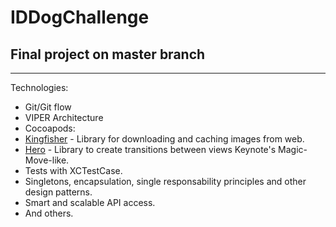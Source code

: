 # IDDogChallenge
## Final project on master branch
---
Technologies: 
* Git/Git flow
* VIPER Architecture
* Cocoapods:
* [Kingfisher](https://github.com/onevcat/Kingfisher) -  Library for downloading and caching images from web. 
* [Hero](https://github.com/HeroTransitions/Hero) - Library to create transitions between views Keynote's Magic-Move-like.
* Tests with XCTestCase.
* Singletons, encapsulation, single responsability principles and other design patterns.
* Smart and scalable API access.
* And others.
